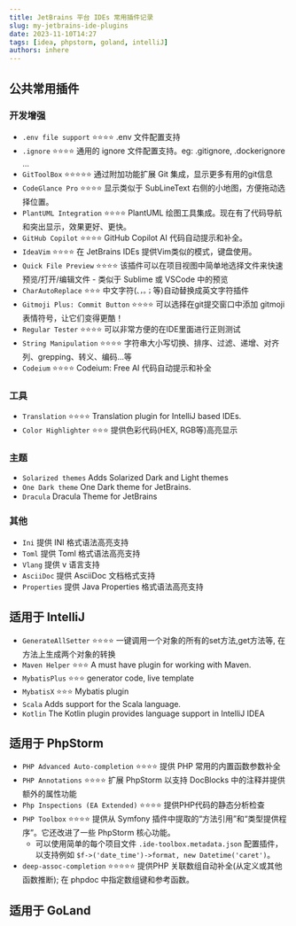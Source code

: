 ```yaml
---
title: JetBrains 平台 IDEs 常用插件记录
slug: my-jetbrains-ide-plugins
date: 2023-11-10T14:27
tags: [idea, phpstorm, goland, intelliJ]
authors: inhere
---
```


## 公共常用插件

### 开发增强

- `.env file support` ⭐️⭐️⭐️⭐️ .env 文件配置支持
- `.ignore` ⭐️⭐️⭐️⭐️ 通用的 ignore 文件配置支持。eg: .gitignore, .dockerignore ...
- `GitToolBox` ⭐️⭐️⭐️⭐️⭐️ 通过附加功能扩展 Git 集成，显示更多有用的git信息
- `CodeGlance Pro` ⭐️⭐️⭐️⭐️ 显示类似于 SubLineText 右侧的小地图，方便拖动选择位置。
- `PlantUML Integration` ⭐️⭐️⭐️⭐️ PlantUML 绘图工具集成。现在有了代码导航和突出显示，效果更好、更快。
- `GitHub Copilot` ⭐️⭐️⭐️⭐️ GitHub Copilot AI 代码自动提示和补全。
- `IdeaVim` ⭐️⭐️⭐️⭐️  在 JetBrains IDEs 提供Vim类似的模式，键盘使用。
- `Quick File Preview` ⭐️⭐️⭐️⭐️ 该插件可以在项目视图中简单地选择文件来快速预览/打开/编辑文件 - 类似于 Sublime 或 VSCode 中的预览
- `CharAutoReplace` ⭐️⭐️⭐️ 中文字符(`、，。；`等)自动替换成英文字符插件
- `Gitmoji Plus: Commit Button` ⭐️⭐️⭐️⭐️ 可以选择在git提交窗口中添加 gitmoji 表情符号，让它们变得更酷！
- `Regular Tester` ⭐️⭐️⭐️⭐️ 可以非常方便的在IDE里面进行正则测试
- `String Manipulation` ⭐️⭐️⭐️⭐️ 字符串大小写切换、排序、过滤、递增、对齐列、grepping、转义、编码...等
- `Codeium` ⭐️⭐️⭐️⭐️  Codeium: Free AI 代码自动提示和补全

### 工具

- `Translation` ⭐️⭐️⭐️⭐️ Translation plugin for IntelliJ based IDEs.
- `Color Highlighter` ⭐️⭐️⭐️ 提供色彩代码(HEX, RGB等)高亮显示

### 主题

- `Solarized themes` Adds Solarized Dark and Light themes
- `One Dark theme` One Dark theme for JetBrains.
- `Dracula` Dracula Theme for JetBrains

### 其他

- `Ini` 提供 INI 格式语法高亮支持
- `Toml` 提供 Toml 格式语法高亮支持
- `Vlang` 提供 v 语言支持
- `AsciiDoc` 提供 AsciiDoc 文档格式支持
- `Properties` 提供 Java Properties 格式语法高亮支持

## 适用于 IntelliJ

- `GenerateAllSetter` ⭐️⭐️⭐️⭐️ 一键调用一个对象的所有的set方法,get方法等, 在方法上生成两个对象的转换
- `Maven Helper` ⭐️⭐️⭐️ A must have plugin for working with Maven.
- `MybatisPlus` ⭐️⭐️⭐️ generator code, live template
- `MybatisX` ⭐️⭐️⭐️ Mybatis plugin
- `Scala` Adds support for the Scala language.
- `Kotlin` The Kotlin plugin provides language support in IntelliJ IDEA

## 适用于 PhpStorm

- `PHP Advanced Auto-completion` ⭐️⭐️⭐️⭐️ 提供 PHP 常用的内置函数参数补全
- `PHP Annotations` ⭐️⭐️⭐️⭐️ 扩展 PhpStorm 以支持 DocBlocks 中的注释并提供额外的属性功能
- `Php Inspections (EA Extended)` ⭐️⭐️⭐️⭐️ 提供PHP代码的静态分析检查
- `PHP Toolbox` ⭐️⭐️⭐️⭐️ 提供从 Symfony 插件中提取的“方法引用”和“类型提供程序”。它还改进了一些 PhpStorm 核心功能。
    - 可以使用简单的每个项目文件 `.ide-toolbox.metadata.json` 配置插件，以支持例如 `$f->('date_time')->format, new Datetime('caret')`。
- `deep-assoc-completion` ⭐️⭐️⭐️⭐️⭐️ 提供PHP 关联数组自动补全(从定义或其他函数推断); 在 phpdoc 中指定数组键和参考函数。

## 适用于 GoLand


